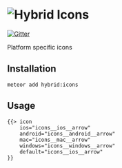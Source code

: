 # ![Hybrid](http://i.imgur.com/jUDMlbO.png) Icons

[![Gitter](https://badges.gitter.im/Join%20Chat.svg)](https://gitter.im/meteorhybrid/platform?utm_source=badge&utm_medium=badge&utm_campaign=pr-badge)

Platform specific icons

## Installation
```
meteor add hybrid:icons
```

## Usage
```
{{> icon 
    ios="icons__ios__arrow"
    android="icons__android__arrow"
    mac="icons__mac__arrow"
    windows="icons__windows__arrow"
    default="icons__ios__arrow"
}}
```
